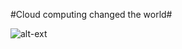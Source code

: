 #Cloud computing changed the world#

![alt-ext](https://static1.squarespace.com/static/56bbb72c859fd08cc740d113/t/5c07ec9b2b6a283b281817e6/1544023223430/CiGen-Australia-Robotic-Process-Automation-RPA-for-Cloud-Applications.gif?format=1500w)
